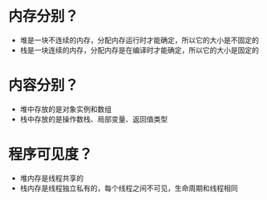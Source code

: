 # 内存分别？
* 堆是一块不连续的内存，分配内存运行时才能确定，所以它的大小是不固定的
* 栈是一块连续的内存，分配内存是在编译时才能确定，所以它的大小是固定的

# 内容分别？
* 堆中存放的是对象实例和数组
* 栈中存放的是操作数栈、局部变量、返回值类型

# 程序可见度？
* 堆内存是线程共享的
* 栈内存是线程独立私有的，每个线程之间不可见，生命周期和线程相同




